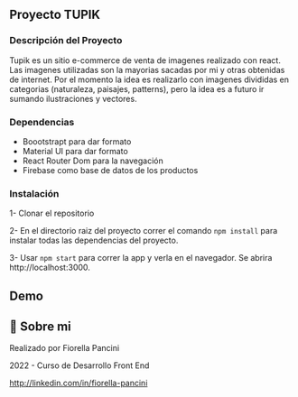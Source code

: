 ##  Proyecto TUPIK

### Descripción del Proyecto

Tupik es un sitio e-commerce de venta de imagenes realizado con react. 
Las imagenes utilizadas son la mayorias sacadas por mi y otras obtenidas de internet.
Por el momento la idea es realizarlo con imagenes divididas en categorias (naturaleza, paisajes, patterns), pero la idea es a futuro ir sumando ilustraciones y vectores.



### Dependencias

* Boootstrapt  para dar formato
* Material UI para dar formato
* React Router Dom para la navegación
* Firebase como base de datos de los productos


### Instalación

1- Clonar el repositorio

2- En el directorio raiz del proyecto correr el comando ```npm install``` para instalar todas las dependencias del proyecto.

3- Usar ```npm start``` para correr la app y verla en el navegador. Se abrira http://localhost:3000. 

## Demo




## 🚀 Sobre mi
Realizado por Fiorella Pancini

2022 - Curso de Desarrollo Front End

http://linkedin.com/in/fiorella-pancini
